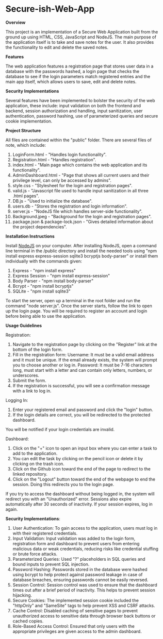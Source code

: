 # Secure-ish-Web-App
**Overview**

This project is an implementation of a Secure Web Application built from the ground up using HTML, CSS, JavaScript and NodeJS. The main purpose of the application itself is to take and save notes for the user. It also provides the functionality to edit and delete the saved notes.

**Features**

The web application features a registration page that stores user data in a database with the passwords hashed, a login page that checks the database to see if the login parameters match registered entries and the main app itself, which allows users to save, edit and delete notes. 

**Security Implementations**

Several features have been implemented to bolster the security of the web application, these include: input validation on both the frontend and backend, session authorization and handling, input sanitization, user authentication, password hashing, use of parameterized queries and secure cookie implementation.

**Project Structure**

All files are contained within the "public" folder. There are several files of note, which include:
1. LoginForm.html - "Handles login functionality".
2. Registration.html - "Handles registration".
3. index.html - "Main page which contains the web application and its functionality".
4. AdminDashboard.html - "Page that shows all current users and their privilege level, can only be accessed by admins".
5. style.css - "Stylesheet for the login and registration pages".
6. valid.js - "Javascript file used to handle input sanitization in all three .html pages".
7. DB.js - "Used to initialize the database".
8. users.db - "Stores the registration and login information".
9. server.js - "NodeJS file which handles server-side functionality".
10. Background.jpeg - "Background for the login and registration pages".
11. package.json & package-lock.json - "Gives detailed information about the project dependencies".

**Installation Instructions**

Install <a href="https://nodejs.org/en/download/package-manager">NodeJS</a> on your computer. After installing NodeJS, open a command line terminal in the /public directory and install the needed tools using "npm install express express-session sqlite3 bcryptjs body-parser" or install them individually with the commands given:
1. Express - "npm install express"
2. Express Session - "npm install express-session"
3. Body Parser - "npm install body-parser"
4. Bcrypt - "npm install bcryptjs"
5. SQLite - "npm install sqlite3"

To start the server, open up a terminal in the root folder and run the command "node server.js". Once the server starts, follow the link to open up the login page. You will be required to register an account and login before being able to use the application.

**Usage Guidelines**

Registration:
1. Navigate to the registration page by clicking on the "Register" link at the bottom of the login form.
2. Fill in the registration form:
   Username: It must be a valid email address and it must be unique. If the email already exists, the system 
   will prompt you to choose another or log in.
   Password: It must be 7-16 characters long, must start with a letter and can contain only letters, 
   numbers, or underscores.
3. Submit the form.
4. If the registration is successful, you will see a confirmation message with a link to log in.

Logging In:
1. Enter your registered email and password and click the "login" button.
2. If the login details are correct, you will be redirected to the protected dashboard.

You will be notified if your login credentials are invalid.

Dashboard:
1. Click on the "+" icon to open an input box where you can enter a task to add to the application.
2. You can edit the task by clicking on the pencil icon or delete it by clicking on the trash icon.
3. Click on the Github icon toward the end of the page to redirect to the linked repository.
4. Click on the "Logout" button toward the end of the webpage to end the session. Doing this redirects you 
   to the login page.

If you try to access the dashboard without being logged in, the system will redirect you with an "Unauthorized" error. Sessions also expire automatically after 30 seconds of inactivity. If your session expires, log in again.

**Security Implementations**:

1. User Authentication: To gain access to the application, users must log in with their registered credentials.
2. Input Validation: Input validation was added to the login form, registration form and dashboard to 
   prevent users from entering malicious data or weak credentials, reducing risks like credential stuffing 
   or brute force attacks.
3. Parameterized Queries: Used "?" placeholders in SQL queries and bound inputs to prevent SQL injection.
4. Password Hashing: Passwords stored in the database were hashed using bcrypt to help protect against 
   password leakage in case of database breaches, ensuring passwords cannot be easily reversed.
5. Session Control: Session control was used to ensure that the dashboard times out after a brief period of 
   inactivity. This helps to prevent session hijacking.
6. Secure Cookies: The implemented session cookie included the "httpOnly" and "SameSite" tags to help 
   prevent XSS and CSRF attacks.
7. Cache Control: Disabled caching of sensitive pages to prevent unauthorized access to sensitive data 
   through browser back buttons or cached copies.
8. Role-Based Access Control: Ensured that only users with the appropriate privileges are given access to the admin dashboard.

